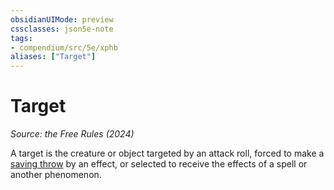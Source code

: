 ```yaml
---
obsidianUIMode: preview
cssclasses: json5e-note
tags:
- compendium/src/5e/xphb
aliases: ["Target"]
---
```

# Target
*Source: the Free Rules (2024)* 

A target is the creature or object targeted by an attack roll, forced to make a [saving throw](rules/variant-rules/saving-throw-xphb.md) by an effect, or selected to receive the effects of a spell or another phenomenon.